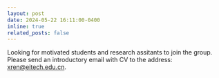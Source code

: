 ```yaml
---
layout: post
date: 2024-05-22 16:11:00-0400
inline: true
related_posts: false
---
```


Looking for motivated students and research assitants to join the group. Please send an introductory email with CV to the address: xren@eitech.edu.cn.
